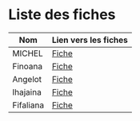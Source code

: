 # Liste des fiches

                    

|Nom      |Lien vers les fiches   |
|---------|-----------------------|
|MICHEL   |[Fiche](./MICHEL.md)   |
|Finoana  |[Fiche](./FINOANA.md)  |
|Angelot  |[Fiche](./ANGELOT.md)  |
|Ihajaina |[Fiche](./IHAJAINA.md) |
|Fifaliana|[Fiche](./FIFALIANA.md)|
